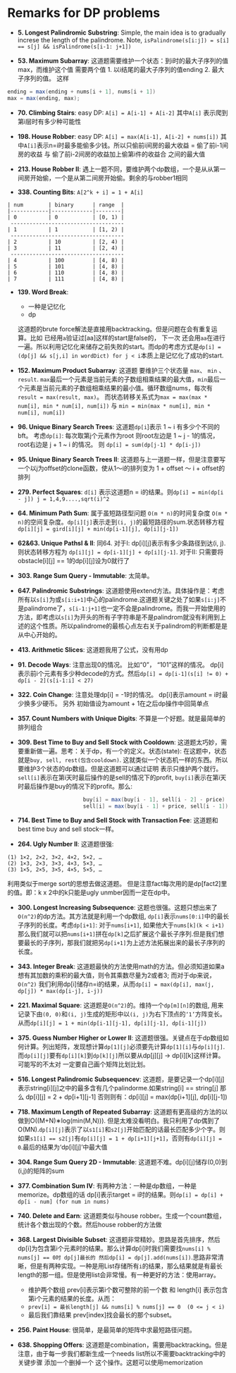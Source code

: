 # Remarks for DP problems

* **5. Longest Palindromic Substring**: Simple, the main idea is to gradually increse the length of the palindrome. Note, `isPalindrome(s[i:j]) = s[i] == s[j] && isPalindrome(s[i-1: j+1])`

* **53. Maximum Subarray**: 这道题需要维护一个状态：到i时的最大子序列的值max，而维护这个值 需要两个值 1. 以i结尾的最大子序列的值ending 2. 最大子序列的值。 这样 
```java
ending = max(ending + nums[i + 1], nums[i + 1])
max = max(ending, max);
```
* **70. Climbing Stairs**: easy DP: `A[i] = A[i-1] + A[i-2]` 其中`A[i]` 表示爬到第i层时有多少种可能性

* **198. House Robber**: easy DP: `A[i] = max(A[i-1], A[i-2] + nums[i])` 其中`A[i]`表示n=i时最多能偷多少钱。所以只偷前i间房的最大收益 = 偷了前i-1间房的收益 与 偷了前i-2间房的收益加上偷第i件的收益合 之间的最大值

* **213. House Robber II**: 遇上一题不同，要维护两个dp数组，一个是从从第一间房开始偷，一个是从第二间房开始偷。剩余的与robber1相同

* **338. Counting Bits**:  `A[2^k + i] = 1 + A[i]`
```
| num        | binary      | range  |
|------------|-------------|--------|
| 0          | 0           | [0, 1) |
 ------------------------------------
| 1          | 1           | [1, 2) |
 ------------------------------------
| 2          | 10          | [2, 4) |
| 3          | 11          | [2, 4) |
 ------------------------------------
| 4          | 100         | [4, 8) |
| 5          | 101         | [4, 8) |
| 6          | 110         | [4, 8) |
| 7          | 111         | [4, 8) |
```

* **139. Word Break**: 
    * 一种是记忆化
    *  dp
  
  这道题的brute force解法是直接用backtracking。但是问题在会有重复运算。比如 已经用`a`验证过[aa]这样的start是false的， 下一次 还会用`aa`在进行一遍。所以利用记忆化来储存之前失败的start。而dp的考虑方式是`dp[i] = (dp[j] && s[j,i] in wordDict) for j < i`本质上是记忆化了成功的start.

* **152. Maximum Product Subarray**: 这道题 要维护三个状态量 `max`、 `min` 、 `result`. `max`最后一个元素是当前元素的子数组相乘结果的最大值，`min`最后一个元素是当前元素的子数组相乘结果的最小值。循环数组nums，每次有`result = max(result, max)`。 而状态转移关系式为`max = max(max * num[i], min * num[i], num[i])` 与 `min = min(max * num[i], min * num[i], num[i])`

* **96. Unique Binary Search Trees**: 这道题`dp[i`]表示 1 ~ i 有多少个不同的bft。 考虑`dp[i]`: 每次取第j个元素作为root 则root左边是 1 ~ j - 1的情况，root右边是 j + 1 ~ i 的情况。 则 `dp[i] = sum(dp[j-1] * dp[i-j])`

* **95. Unique Binary Search Trees II**: 这道题与上一道题一样，但是注意要写一个以j为offset的clone函数，使从1～i的排列变为 1 + offset ～ i + offset的排列 

* **279. Perfect Squares**: `d[i]` 表示这道题n = i的结果。则`dp[i] = min(dp[i - j]) j = 1,4,9....,sqrt(i)^2`

* **64. Minimum Path Sum**: 属于虽短路径型问题 `O(m * n)`的时间复杂度 `O(m * n)`的空间复杂度。`dp[i][j]`表示走到`(i, j)`的最短路径的sum.状态转移方程 `dp[i][j] = gird[i][j] + min(dp[i-1][j], dp[i][j-1])`

* **62&63. Unique PathsI & II**: 同64. 对于I: dp[i][j]表示有多少条路径到达(i, j). 则状态转移方程为 `dp[i][j] = dp[i-1][j] + dp[i][j-1]`. 对于II: 只需要将obstacle[i][j] == 1的dp[i][j]设为0就行了

* **303. Range Sum Query - Immutable**: 太简单。

* **647. Palindromic Substrings**: 这道题使用extend方法。具体操作是：考虑所有以`s[i]`为或`s[i:i+1]`中心的palindrome.这道题关键之处了如果`s[i:j]`不是palindrome了，`s[i-1:j+1]`也一定不会是palindrome。而我一开始使用的方法，即考虑以`s[i]`为开头的所有子字符串是不是palindrom就没有利用到上述的这个性质。所以palindrome的最核心点左右关于palindrom的判断都是是从中心开始的。

* **413. Arithmetic Slices**: 这道题我用了公式，没有用dp

* **91. Decode Ways**: 注意出现0的情况。 比如“0”， “101”这样的情况。 dp[i]表示前i个元素有多少种decode的方式。然后`dp[i] = dp[i-1](s[i] != 0) + dp[i - 2](s[i-1:i] < 27)`

* **322. Coin Change**: 注意处理dp[i] = -1时的情况。 dp[i]表示amount = i时最少换多少硬币。 另外 初始值设为amount + 1在之后dp操作中回简单点

* **357. Count Numbers with Unique Digits**: 不算是一个好题。就是最简单的排列组合

* **309. Best Time to Buy and Sell Stock with Cooldown**: 这道题太巧妙，需要重新做一遍。思考：关于dp，有一个的定义。状态(state): 在这题中，状态就是`buy, sell, rest(包含cooldown)`. 这就类似一个状态机一样的东西。所以要维护3个状态的dp数组。但是这道题可以通过证明 表示只维护两个就行。`sell[i]`表示在第i天时最后操作的是sell的情况下的profit, `buy[i]`表示在第i天时最后操作是buy的情况下的profit。那么:
```java
                        buy[i] = max(buy[i - 1], sell[i - 2] - price) 
                        sell[i] = max(buy[i - 1] + price, sell[i - 1])
```

* **714. Best Time to Buy and Sell Stock with Transaction Fee**: 这道题和best time buy and sell stock一样。 

* **264. Ugly Number II**: 这道题很强: 
```
(1) 1×2, 2×2, 3×2, 4×2, 5×2, …
(2) 1×3, 2×3, 3×3, 4×3, 5×3, …
(3) 1×5, 2×5, 3×5, 4×5, 5×5, …
```
利用类似于merge sort的思想去做这道题。 但是注意fact每次用的是dp[fact2]里的值。即：k x 2中的k只能是ugly unmber因而一定在dp中。

* **300. Longest Increasing Subsequence**: 这题也很强。这题只想出来了`O(n^2)`的dp方法。其方法就是利用一个dp数组, `dp[i]`表示`nums[0:i]`中的最长子序列的长度。考虑`dp[i+1]`: 对于`nums[i+1]`, 如果他大于`nums[k](k < i+1)` 那么我们就可以把`nums[i+1]`拼在`dp[k]`之后扩展这个最长子序列.但是我们想要最长的子序列，那我们就把另`dp[i+1]`为上述方法拓展出来的最长子序列的长度。

* **343. Integer Break**: 这道题最快的方法使用math的方法。但必须知道如果a想有其加数的乘积的最大值，则令其乘数尽量为2或者3; 而对于dp来说，`O(n^2)` 我们利用dp[i]储存n=i的结果，从而`dp[i] = max(dp[i], max(j, dp[j]) * max(dp[i-j], i-j))`

* **221. Maximal Square**: 这道题是`O(n^2)`的。维持一个`dp[m][n]`的数组, 用来记录下由`(0, 0)`和`(i, j)`生成的矩形中以`(i, j)`为右下顶点的`‘1’`方阵变长。从而`dp[i][j] = 1 + min(dp[i-1][j-1], dp[i][j-1], dp[i-1][j])`

* **375. Guess Number Higher or Lower II**: 这道题很强。关键点在于dp数组如何计算。列出矩阵，发现想计算`dp[1][j]`必须要先计算`dp[1][i]`与`dp[i][j]`.而`dp[i][j]`要有`dp[i][k]`到`dp[k][j]`所以要从dp[j][j] -> dp[i][k]这样计算。可能写的不太对 一定要自己画个矩阵比划比划。

* **516. Longest Palindromic Subsequencev**: 这道题，是要记录一个dp[i][j]表示string[i][j]之中的最多含有几个palindorme.如果string[i] == string[j] 那么 dp[i][j] = 2 + dp[i+1][j-1] 否则则有：dp[i][j] = max(dp[i+1][j], dp[i][j-1])

* **718. Maximum Length of Repeated Subarray**: 这道题有更高级的方法的以做到O((M+N)∗log(min(M,N))). 但是太难没看明白。我只利用了dp偶到了O(MN).`dp[i][j]`表示了以`s1[i]`和`s2[j]`开始匹配的话最长匹配多少个字。则如果`s1[i] == s2[j]`有`dp[i][j] = 1 + dp[i+1][j+1]`，否则有`dp[i][j] = 0`.最后的结果为‘dp[i][j]’中最大值

* **304. Range Sum Query 2D - Immutable**: 这道题不难。dp[i][j]储存(0,0)到(i,j)的矩阵的sum

* **377. Combination Sum IV**: 有两种方法：一种是dp数组，一种是memorize。dp数组的话 dp[i]表示target = i时的结果。则`dp[i] = dp[i] + dp[i - num] (for num in nums)`

* **740. Delete and Earn**: 这道题类似与house robber。生成一个count数组，统计各个数出现的个数。然后house robber的方法做

* **368. Largest Divisible Subset**: 这道题非常精妙。思路是首先排序，然后dp[i]为包含第i个元素时的结果。那么计算dp[i]时我们需要找`nums[i] % nums[j] == 0时 dp[j]最长的 然后dp[i] = dp[j].add(nums[i])`.思路非常清晰，但是有两种实现。一种是用List存储所有`i`的结果，那么结果就是有最长length的那一组。但是使用list会非常慢。有一种更好的方法：使用array。
    * 维护两个数组 prev[i]表示第i个数可整除的前一个数 和 length[i] 表示包含第i个元素的结果的长度。从而：
    * `prev[i] = 最长length[j] && nums[i] % nums[j] == 0  (0 <= j < i)`
    * 最后我们靠结果 prev[index]找会最长的那个subset。

* **256. Paint House**: 很简单，是最简单的矩阵中求最短路径问题。

* **638. Shopping Offers**: 这道题是combination，需要用backtracking。但是注意，由于每一步我们都新生成一个needs list所以不需要backtracking中的关键步骤 添加一个删掉一个 这个操作。这题可以使用memorization















 








